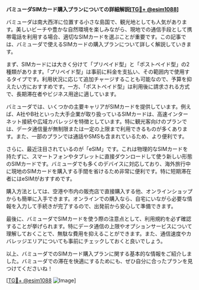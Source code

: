 **バミューダSIMカード購入プランについての詳細解説[[TG💪+ @esim1088](https://t.me/s/esim1088)]**

バミューダは南大西洋に位置する小さな島国で、観光地としても人気があります。美しいビーチや豊かな自然環境を楽しみながら、現地での通信手段として携帯電話を利用する場合、適切なSIMカードを選ぶことが重要です。この記事では、バミューダで使えるSIMカードの購入プランについて詳しく解説していきます。

まず、SIMカードには大きく分けて「プリペイド型」と「ポストペイド型」の2種類があります。「プリペイド型」は事前に料金を支払い、その範囲内で使用するタイプです。利用状況に応じて追加チャージすることも可能なので、予算を抑えたい方におすすめです。一方、「ポストペイド型」は利用後に請求される方式で、長期滞在者やビジネス用途に適しています。

バミューダでは、いくつかの主要キャリアがSIMカードを提供しています。例えば、A社やB社といった大手企業が取り扱っているSIMカードは、高速インターネット接続や広域カバレッジを特徴としています。特に観光客向けのプランでは、データ通信量が無制限または一定の上限まで利用できるものが多くあります。また、一部のプランでは通話やSMSも含まれているため、より便利です。

さらに、最近注目されているのが「eSIM」です。これは物理的なSIMカードを持たずに、スマートフォンやタブレットに直接ダウンロードして使う新しい形態のSIMカードです。バミューダでも多くのデバイスに対応しており、海外旅行中に現地のSIMカードを購入する手間を省けるため非常に便利です。特に短期滞在者にはeSIMがおすすめです。

購入方法としては、空港や市内の販売店で直接購入する他、オンラインショップからも簡単に入手できます。オンラインでの購入なら、自宅にいながら必要な情報を入力して手続きが完了するので、出発前から安心して準備できます。

最後に、バミューダでSIMカードを使う際の注意点として、利用規約を必ず確認することが挙げられます。特にデータ通信の上限やオプションサービスについて理解しておくことで、無駄な費用を抑えることができます。また、通信速度やカバレッジエリアについても事前にチェックしておくと良いでしょう。

以上、バミューダでのSIMカード購入プランに関する基本的な情報をご紹介しました。バミューダでの滞在を快適にするためにも、ぜひ自分に合ったプランを見つけてくださいね！

[[TG💪+ @esim1088](https://t.me/s/esim1088) ![Image](https://i.postimg.cc/Y0z9fWf4/image.png)]